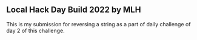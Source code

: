 ## Local Hack Day Build 2022 by MLH
This is my submission for reversing a string as a part of daily challenge of day 2 of this challenge.
